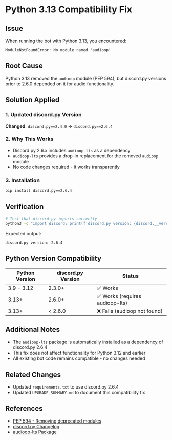 # Python 3.13 Compatibility Fix

## Issue

When running the bot with Python 3.13, you encountered:

```
ModuleNotFoundError: No module named 'audioop'
```

## Root Cause

Python 3.13 removed the `audioop` module (PEP 594), but discord.py versions prior to 2.6.0 depended on it for audio functionality.

## Solution Applied

### 1. Updated discord.py Version

**Changed**: `discord.py==2.4.0` → `discord.py==2.6.4`

### 2. Why This Works

- Discord.py 2.6.x includes `audioop-lts` as a dependency
- `audioop-lts` provides a drop-in replacement for the removed `audioop` module
- No code changes required - it works transparently

### 3. Installation

```bash
pip install discord.py==2.6.4
```

## Verification

```bash
# Test that discord.py imports correctly
python3 -c "import discord; print(f'discord.py version: {discord.__version__}')"
```

Expected output:

```
discord.py version: 2.6.4
```

## Python Version Compatibility

| Python Version | discord.py Version | Status                          |
| -------------- | ------------------ | ------------------------------- |
| 3.9 - 3.12     | 2.3.0+             | ✅ Works                        |
| 3.13+          | 2.6.0+             | ✅ Works (requires audioop-lts) |
| 3.13+          | < 2.6.0            | ❌ Fails (audioop not found)    |

## Additional Notes

- The `audioop-lts` package is automatically installed as a dependency of discord.py 2.6.4
- This fix does not affect functionality for Python 3.12 and earlier
- All existing bot code remains compatible - no changes needed

## Related Changes

- Updated `requirements.txt` to use discord.py 2.6.4
- Updated `UPGRADE_SUMMARY.md` to document this compatibility fix

## References

- [PEP 594 - Removing deprecated modules](https://peps.python.org/pep-0594/)
- [discord.py Changelog](https://github.com/Rapptz/discord.py/blob/master/docs/whats_new.rst)
- [audioop-lts Package](https://pypi.org/project/audioop-lts/)
